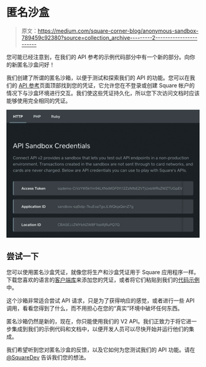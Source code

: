 # 匿名沙盒

> 原文：<https://medium.com/square-corner-blog/anonymous-sandbox-789459c92380?source=collection_archive---------2----------------------->

您可能已经注意到，在我们的 API 参考的示例代码部分中有一个新的部分。向你的新匿名沙盒问好！

我们创建了所谓的匿名沙箱，以便于测试和探索我们的 API 的功能。您可以在我们的 [API 参考](https://docs.connect.squareup.com/api/connect/v2/)页面顶部找到您的凭证，它允许您在不登录或创建 Square 帐户的情况下与沙盒环境进行交互。我们使这些凭证持久化，所以您下次访问文档时应该能够使用完全相同的凭证。

[![](img/e7c36c835da1461dd196c3215b34e74b.png)](https://docs.connect.squareup.com/api/connect/v2/)

## 尝试一下

您可以使用匿名沙盒凭证，就像您将生产和沙盒凭证用于 Square 应用程序一样。下载您喜欢的语言的[客户端库](https://docs.connect.squareup.com/articles/client-libraries/)来添加您的凭证，或者将它们粘贴到我们的[代码示例](https://docs.connect.squareup.com/articles/code-samples/)中。

这个沙箱非常适合尝试 API 请求，只是为了获得响应的感觉，或者进行一些 API 调用，看看您得到了什么，而不用担心在您的“真实”环境中破坏任何东西。

匿名沙箱仍然是新的，现在，你只能使用我们的 V2 API。我们正致力于将它进一步集成到我们的示例代码和文档中，以便开发人员可以尽快开始并运行他们的集成。

我们希望听到您对匿名沙盒的反馈，以及它如何为您测试我们的 API 功能。请在 [@SquareDev](https://twitter.com/SquareDev) 告诉我们您的想法。